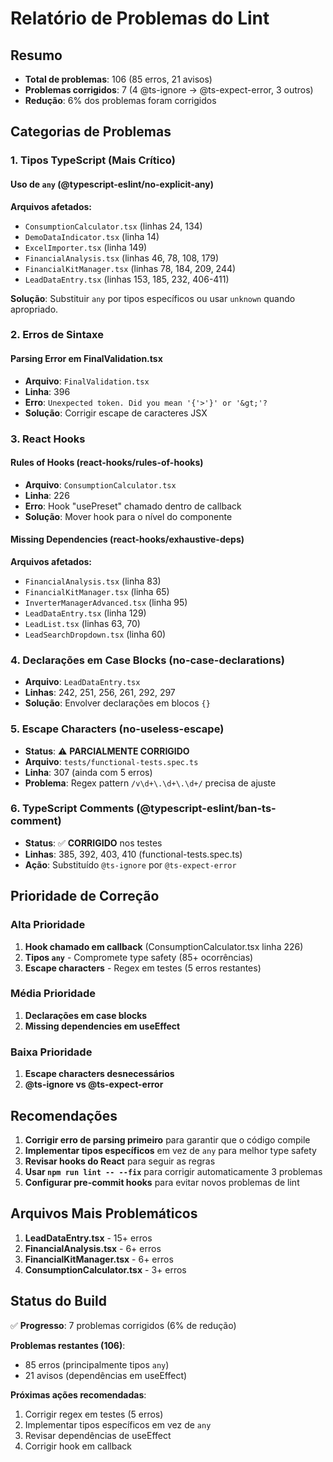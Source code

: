 # Relatório de Problemas do Lint

## Resumo
- **Total de problemas**: 106 (85 erros, 21 avisos)
- **Problemas corrigidos**: 7 (4 @ts-ignore → @ts-expect-error, 3 outros)
- **Redução**: 6% dos problemas foram corrigidos

## Categorias de Problemas

### 1. Tipos TypeScript (Mais Crítico)

#### Uso de `any` (@typescript-eslint/no-explicit-any)
**Arquivos afetados:**
- `ConsumptionCalculator.tsx` (linhas 24, 134)
- `DemoDataIndicator.tsx` (linha 14)
- `ExcelImporter.tsx` (linha 149)
- `FinancialAnalysis.tsx` (linhas 46, 78, 108, 179)
- `FinancialKitManager.tsx` (linhas 78, 184, 209, 244)
- `LeadDataEntry.tsx` (linhas 153, 185, 232, 406-411)

**Solução**: Substituir `any` por tipos específicos ou usar `unknown` quando apropriado.

### 2. Erros de Sintaxe

#### Parsing Error em FinalValidation.tsx
- **Arquivo**: `FinalValidation.tsx`
- **Linha**: 396
- **Erro**: `Unexpected token. Did you mean '{'>'}' or '&gt;'?`
- **Solução**: Corrigir escape de caracteres JSX

### 3. React Hooks

#### Rules of Hooks (react-hooks/rules-of-hooks)
- **Arquivo**: `ConsumptionCalculator.tsx`
- **Linha**: 226
- **Erro**: Hook "usePreset" chamado dentro de callback
- **Solução**: Mover hook para o nível do componente

#### Missing Dependencies (react-hooks/exhaustive-deps)
**Arquivos afetados:**
- `FinancialAnalysis.tsx` (linha 83)
- `FinancialKitManager.tsx` (linha 65)
- `InverterManagerAdvanced.tsx` (linha 95)
- `LeadDataEntry.tsx` (linha 129)
- `LeadList.tsx` (linhas 63, 70)
- `LeadSearchDropdown.tsx` (linha 60)

### 4. Declarações em Case Blocks (no-case-declarations)
- **Arquivo**: `LeadDataEntry.tsx`
- **Linhas**: 242, 251, 256, 261, 292, 297
- **Solução**: Envolver declarações em blocos `{}`

### 5. Escape Characters (no-useless-escape)
- **Status**: ⚠️ **PARCIALMENTE CORRIGIDO**
- **Arquivo**: `tests/functional-tests.spec.ts`
- **Linha**: 307 (ainda com 5 erros)
- **Problema**: Regex pattern `/v\d+\.\d+\.\d+/` precisa de ajuste

### 6. TypeScript Comments (@typescript-eslint/ban-ts-comment)
- **Status**: ✅ **CORRIGIDO** nos testes
- **Linhas**: 385, 392, 403, 410 (functional-tests.spec.ts)
- **Ação**: Substituído `@ts-ignore` por `@ts-expect-error`

## Prioridade de Correção

### Alta Prioridade
1. **Hook chamado em callback** (ConsumptionCalculator.tsx linha 226)
2. **Tipos `any`** - Compromete type safety (85+ ocorrências)
3. **Escape characters** - Regex em testes (5 erros restantes)

### Média Prioridade
1. **Declarações em case blocks**
2. **Missing dependencies em useEffect**

### Baixa Prioridade
1. **Escape characters desnecessários**
2. **@ts-ignore vs @ts-expect-error**

## Recomendações

1. **Corrigir erro de parsing primeiro** para garantir que o código compile
2. **Implementar tipos específicos** em vez de `any` para melhor type safety
3. **Revisar hooks do React** para seguir as regras
4. **Usar `npm run lint -- --fix`** para corrigir automaticamente 3 problemas
5. **Configurar pre-commit hooks** para evitar novos problemas de lint

## Arquivos Mais Problemáticos

1. **LeadDataEntry.tsx** - 15+ erros
2. **FinancialAnalysis.tsx** - 6+ erros
3. **FinancialKitManager.tsx** - 6+ erros
4. **ConsumptionCalculator.tsx** - 3+ erros

## Status do Build

✅ **Progresso**: 7 problemas corrigidos (6% de redução)

**Problemas restantes (106)**:
- 85 erros (principalmente tipos `any`)
- 21 avisos (dependências em useEffect)

**Próximas ações recomendadas**:
1. Corrigir regex em testes (5 erros)
2. Implementar tipos específicos em vez de `any`
3. Revisar dependências de useEffect
4. Corrigir hook em callback